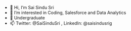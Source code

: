 - 👋 Hi, I’m Sai Sindu Sri
- 👀 I’m interested in Coding, Salesforce and Data Analytics
- 🌱 Undergraduate
- 📫 Twitter: @SaiSinduSri , LinkedIn: @saisindusrig

<!---
saisindusrig/saisindusrig is a ✨ special ✨ repository because its `README.md` (this file) appears on your GitHub profile.
You can click the Preview link to take a look at your changes.
--->
